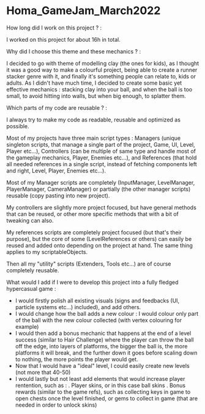 # Homa_GameJam_March2022

How long did I work on this project ? :

I worked on this project for about 16h in total.


Why did I choose this theme and these mechanics ? :

I decided to go with theme of modelling clay (the ones for kids), as I thought it was a good way to make a colourful project, being able to create a runner stacker genre with it, and finally it's something people can relate to, kids or adults.
As I didn't have much time, I decided to create some basic yet effective mechanics : stacking clay into your ball, and when the ball is too small, to avoid hitting into walls, but when big enough, to splatter them.


Which parts of my code are reusable ? :

I always try to make my code as readable, reusable and optimized as possible.

Most of my projects have three main script types : Managers (unique singleton scripts, that manage a single part of the project, Game, UI, Level, Player etc...), Controllers (can be multiple of same type and handle most of the gameplay mechanics, Player, Enemies etc...), and References (that hold all needed references in a single script, instead of fetching components left and right, Level, Player, Enemies etc...).

Most of my Manager scripts are completely (InputManager, LevelManager, PlayerManager, CameraManager) or partially (the other manager scripts) reusable (copy pasting into new project).

My controllers are slightly more project focused, but have general methods that can be reused, or other more specific methods that with a bit of  tweaking can also.

My references scripts are completely project focused (but that's their purpose), but the core of some (LevelReferences or others) can easily be reused and added onto depending on the project at hand.
The same thing applies to my scriptableObjects.

Then all my "utility" scripts (Extenders, Tools etc...) are of course completely reusable.


What would I add if I were to develop this project into a fully fledged hypercasual game :

- I would firstly polish all existing visuals (signs and feedbacks (UI, particle systems etc...) included), and add others.
- I would change how the ball adds a new colour : I would colour only part of the ball with the new colour collected (with vertex colouring for example)
- I would then add a bonus mechanic that happens at the end of a level success (similar to Hair Challenge) where the player can throw the ball off the edge, into layers of platforms, the bigger the ball is, the more platforms it will break, and the further down it goes before scaling down to nothing, the more points the player would get.
- Now that I would have a "ideal" level, I could easily create new levels (not more that 40-50)
- I would lastly but not least add elements that would increase player rentention, such as :
. Player skins, or in this case ball skins
. Bonus rewards (similar to the game refs), such as collecting keys in game to open chests once the level finished, or gems to collect in game (that are needed in order to unlock skins)


